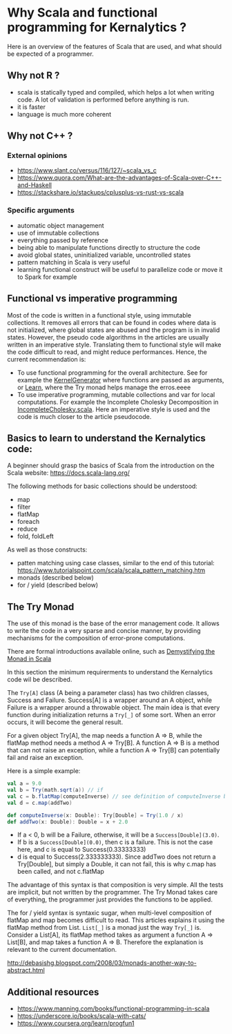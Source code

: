 # Why Scala and functional programming for Kernalytics ?

Here is an overview of the features of Scala that are used, and what should be expected of a programmer.

## Why not R ?

- scala is statically typed and compiled, which helps a lot when writing code. A lot of validation is performed before anything is run.
- it is faster
- language is much more coherent

## Why not C++ ?

### External opinions

- https://www.slant.co/versus/116/127/~scala_vs_c
- https://www.quora.com/What-are-the-advantages-of-Scala-over-C++-and-Haskell
- https://stackshare.io/stackups/cplusplus-vs-rust-vs-scala

### Specific arguments

- automatic object management
- use of immutable collections
- everything passed by reference
- being able to manipulate functions directly to structure the code
- avoid global states, uninitialized variable, uncontrolled states
- pattern matching in Scala is very useful
- learning functional construct will be useful to parallelize code or move it to Spark for example

## Functional vs imperative programming

Most of the code is written in a functional style, using immutable collections. It removes all errors that can be found in codes where data is not initialized, where global states are abused and the program is in invalid states. However, the pseudo code algorithms in the articles are usually written in an imperative style. Translating them to functional style will make the code difficult to read, and might reduce performances. Hence, the current recommendation is:

- To use functional programming for the overall architecture. See for example the [KernelGenerator](/src/main/scala/rkhs/KernelGenerator.scala) where functions are passed as arguments, or [Learn](/src/main/scala/exec/Learn.scala), where the Try monad helps manage the erros.eeee
- To use imperative programming, mutable collections and var for local computations. For example the Incomplete Cholesky Decomposition in [IncompleteCholesky.scala](/src/main/scala/linalg/IncompleteCholesky.scala). Here an imperative style is used and the code is much closer to the article pseudocode.

## Basics to learn to understand the Kernalytics code:

A beginner should grasp the basics of Scala from the introduction on the Scala website: https://docs.scala-lang.org/

The following methods for basic collections should be understood:

- map
- filter
- flatMap
- foreach
- reduce
- fold, foldLeft

As well as those constructs:

- patten matching using case classes, similar to the end of this tutorial: https://www.tutorialspoint.com/scala/scala_pattern_matching.htm
- monads (described below)
- for / yield (described below)

## The Try Monad

The use of this monad is the base of the error management code. It allows to write the code in a very sparse and concise manner, by providing mechanisms for the composition of error-prone computations.

There are formal introductions available online, such as [Demystifying the Monad in Scala](https://medium.com/@sinisalouc/demystifying-the-monad-in-scala-cc716bb6f534)

In this section the minimum requirerments to understand the Kernalytics code wil be described.

The `Try[A]` class (A being a parameter class) has two children classes, Success and Failure. Success[A] is a wrapper around an A object, while Failure is a wrapper around a throwable object. The main idea is that every function during initialization returns a `Try[_]` of some sort. When an error occurs, it will become the general result.

For a given object Try[A], the map needs a function A => B, while the flatMap method needs a method A => Try[B]. A function A => B is a method that can not raise an exception, while a function A => Try[B] can potentially fail and raise an exception.

Here is a simple example:

```scala
val a = 9.0
val b = Try(math.sqrt(a)) // if
val c = b.flatMap(computeInverse) // see definition of computeInverse below
val d = c.map(addTwo)

def computeInverse(x: Double): Try[Double] = Try(1.0 / x)
def addTwo(x: Double): Double = x + 2.0
```

- If a < 0, b will be a Failure, otherwise, it will be a `Success[Double](3.0)`.
- If b is a `Success[Double](0.0)`, then c is a failure. This is not the case here, and c is equal to Success(0.33333333)
- d is equal to Success(2.333333333). Since addTwo does not return a Try[Double], but simply a Double, it can not fail, this is why c.map has been called, and not c.flatMap

The advantage of this syntax is that composition is very simple. All the tests are implicit, but not written by the programmer. The Try Monad takes care of everything, the programmer just provides the functions to be applied.

The for / yield syntax is syntaxic sugar, when multi-level composition of flatMap and map becomes difficult to read. This articles explains it using the flatMap method from List. `List[_]` is a monad just the way `Try[_]` is. Consider a List[A], its flatMap method takes as argument a function A => List[B], and map takes a function A => B. Therefore the explanation is relevant to the current documentation.

http://debasishg.blogspot.com/2008/03/monads-another-way-to-abstract.html

## Additional resources

- https://www.manning.com/books/functional-programming-in-scala
- https://underscore.io/books/scala-with-cats/
- https://www.coursera.org/learn/progfun1
